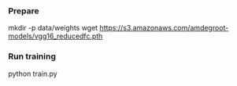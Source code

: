 ### Prepare
mkdir -p data/weights
wget https://s3.amazonaws.com/amdegroot-models/vgg16_reducedfc.pth

### Run training
python train.py

